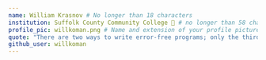 ```yaml
---
name: William Krasnov # No longer than 18 characters
institution: Suffolk County Community College 🚩 # no longer than 58 characters
profile_pic: willkoman.png # Name and extension of your profile picture(ex. mona.png)
quote: "There are two ways to write error-free programs; only the third one works." # no longer than 100 characters
github_user: willkoman
---
```

